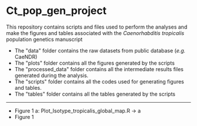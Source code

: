 # Ct_pop_gen_project

This repository contains scripts and files used to perform the analyses and make the figures and tables associated with the *Caenorhabditis tropicalis* population genetics manuscript 

- The "data" folder contains the raw datasets from public database (*e.g.* CaeNDR)
- The "plots" folder contains all the figures generated by the scripts
- The "processed_data" folder contains all the intermediate results files generated during the analysis.
- The "scripts" folder contains all the codes used for generating figures and tables.
- The "tables" folder contains all the tables generated by the scripts
---

- Figure 1 a: Plot_Isotype_tropicalis_global_map.R -> a
- Figure 1 
